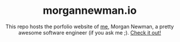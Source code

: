 <h1 align="center">morgannewman.io</h1>

<p align="center">
  This repo hosts the porfolio website of <a href="https://www.linkedin.com/in/morgannewman/">me</a>, Morgan Newman, a pretty awesome software engineer (if you ask me ;). <a href="https://morgannewman.io/">Check it out!</a>
</p>